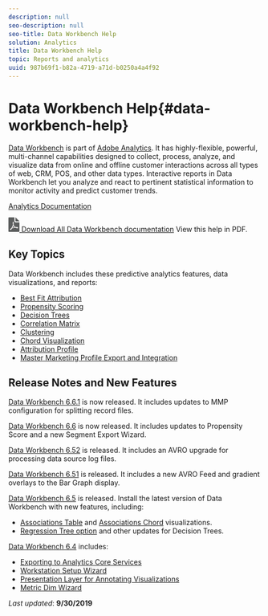 ```yaml
---
description: null
seo-description: null
seo-title: Data Workbench Help
solution: Analytics
title: Data Workbench Help
topic: Reports and analytics
uuid: 987b69f1-b82a-4719-a71d-b0250a4a4f92
---
```


# Data Workbench Help{#data-workbench-help}

[Data Workbench](http://www.adobe.com/solutions/digital-analytics/data-workbench.html) is part of [Adobe Analytics](http://www.adobe.com/solutions/digital-analytics.html). It has highly-flexible, powerful, multi-channel capabilities designed to collect, process, analyze, and visualize data from online and offline customer interactions across all types of web, CRM, POS, and other data types. Interactive reports in Data Workbench let you analyze and react to pertinent statistical information to monitor activity and predict customer trends.

[Analytics Documentation](https://docs.adobe.com/content/help/en/analytics/landing/home.html)

[![](assets/pdf_icon.png) Download All Data Workbench documentation](/help/home/assets/data-workbench.pdf) View this help in PDF. 

## Key Topics

Data Workbench includes these predictive analytics features, data visualizations, and reports:

* [Best Fit Attribution](/help/home/c-get-started/c-attribution-profiles/c-attrib-algorithmic/c-attrib-algorithmic.md) 
* [Propensity Scoring](/help/home/c-get-started/c-analysis-vis/c-visitor-propensity/c-visitor-propensity.md) 
* [Decision Trees](/help/home/c-get-started/c-analysis-vis/c-decision-trees/c-decision-trees.md)
* [Correlation Matrix](/help/home/c-get-started/c-analysis-vis/c-correlation-analysis/c-correlation-analysis.md) 
* [Clustering](/help/home/c-get-started/c-analysis-vis/c-visitor-cluster/c-visitor-cluster.md) 
* [Chord Visualization](/help/home/c-get-started/c-analysis-vis/c-chord-visualization.md) 
* [Attribution Profile](/help/home/c-get-started/c-attribution-profiles/c-rules-attrib/c-rules-attrib.md) 
* [Master Marketing Profile Export and Integration](/help/home/c-get-started/c-exp-data-seg-exp/c-mmp-integration.md)

## Release Notes and New Features

[Data Workbench 6.6.1](/help/home/c-release-notes-insight/c-6-6-1.md) is now released. It includes updates to MMP configuration for splitting record files.

[Data Workbench 6.6](/help/home/c-release-notes-insight/c-6-6.md) is now released. It includes updates to Propensity Score and a new Segment Export Wizard.

[Data Workbench 6.52](/help/home/c-release-notes-insight/c-6-52.md) is released. It includes an AVRO upgrade for processing data source log files.

[Data Workbench 6.51](/help/home/c-release-notes-insight/c-6-51.md) is released. It includes a new AVRO Feed and gradient overlays to the Bar Graph display.

[Data Workbench 6.5](/help/home/c-release-notes-insight/c-6-5.md) is released. Install the latest version of Data Workbench with new features, including:

* [Associations Table](/help/home/c-get-started/c-analysis-vis/associations-visualization.md) and [Associations Chord](/help/home/c-get-started/c-analysis-vis/associations-chord.md) visualizations. 
* [Regression Tree option](/help/home/c-get-started/c-analysis-vis/c-decision-trees/c-decision-trees-regression.md) and other updates for Decision Trees.

[Data Workbench 6.4](/help/home/c-release-notes-insight/c-6-4/c-6-4.md) includes:

* [Exporting to Analytics Core Services](/help/home/c-release-notes-insight/c-6-4/dwb-crs-integration.md)
* [Workstation Setup Wizard](/help/home/c-install-insight/install-setup/dwb-client-installer.md) 
* [Presentation Layer for Annotating Visualizations](/help/home/c-get-started/c-vis/c-present-layer.md) 
* [Metric Dim Wizard](/help/home/c-get-started/c-vis/dwb-create-metricdim/dwb-create-metricdim.md)

*Last updated*: **9/30/2019**
